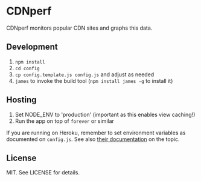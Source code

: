 # CDNperf

CDNperf monitors popular CDN sites and graphs this data.

## Development

1. `npm install`
2. `cd config`
3. `cp config.template.js config.js` and adjust as needed
4. `james` to invoke the build tool (`npm install james -g` to install it)

## Hosting

1. Set NODE\_ENV to 'production' (important as this enables view caching!)
2. Run the app on top of `forever` or similar

If you are running on Heroku, remember to set environment variables as documented on `config.js`. See also [their documentation](https://devcenter.heroku.com/articles/nodejs) on the topic.

## License

MIT. See LICENSE for details.

